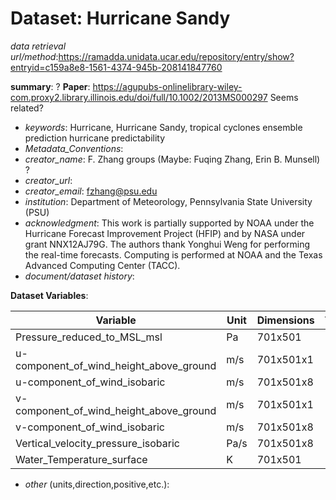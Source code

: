 # **Dataset**: Hurricane Sandy
*data retrieval url/method*:https://ramadda.unidata.ucar.edu/repository/entry/show?entryid=c159a8e8-1561-4374-945b-208141847760

**summary**: ?
**Paper**: https://agupubs-onlinelibrary-wiley-com.proxy2.library.illinois.edu/doi/full/10.1002/2013MS000297 Seems related?

- *keywords*: Hurricane, Hurricane Sandy, tropical cyclones ensemble prediction hurricane predictability
- *Metadata_Conventions*:
- *creator_name*: F. Zhang groups (Maybe: Fuqing Zhang, Erin B. Munsell) ?
- *creator_url*:
- *creator_email*: fzhang@psu.edu
- *institution*: Department of Meteorology, Pennsylvania State University (PSU)
- *acknowledgment*: This work is partially supported by NOAA under the Hurricane Forecast Improvement Project (HFIP) and by NASA under grant NNX12AJ79G. The authors thank Yonghui Weng for performing the real-time forecasts. Computing is performed at NOAA and the Texas Advanced Computing Center (TACC).
- *document/dataset history*:



**Dataset Variables**:


| Variable |   Unit   | Dimensions | Times |
| -------- | -------- | -------- |----|
| Pressure_reduced_to_MSL_msl     | Pa  | 701x501     |1|
| u-component_of_wind_height_above_ground | m/s	| 701x501x1  |1|
| u-component_of_wind_isobaric     | m/s     | 701x501x8     |1|
| v-component_of_wind_height_above_ground | m/s | 701x501x1 | 1 |
| v-component_of_wind_isobaric     | m/s     | 701x501x8     |1|
| Vertical_velocity_pressure_isobaric     | Pa/s     | 701x501x8     |1|
| Water_Temperature_surface | K | 701x501 | 1 |


- *other* (units,direction,positive,etc.):